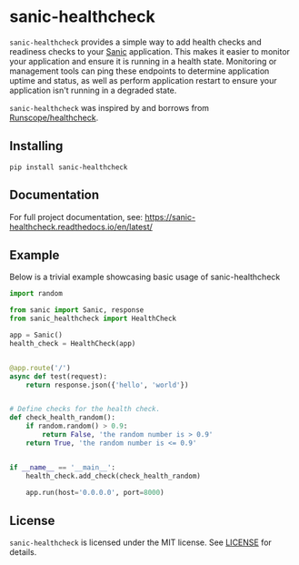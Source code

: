 # sanic-healthcheck

``sanic-healthcheck`` provides a simple way to add health checks and readiness checks to
your [Sanic](https://github.com/huge-success/sanic) application. This makes it easier to
monitor your application and ensure it is running in a health state. Monitoring or management
tools can ping these endpoints to determine application uptime and status, as well as perform
application restart to ensure your application isn't running in a degraded state.

``sanic-healthcheck`` was inspired by and borrows from [Runscope/healthcheck](https://github.com/Runscope/healthcheck).

## Installing

```
pip install sanic-healthcheck
```

## Documentation

For full project documentation, see: https://sanic-healthcheck.readthedocs.io/en/latest/

## Example

Below is a trivial example showcasing basic usage of sanic-healthcheck

```python
import random

from sanic import Sanic, response
from sanic_healthcheck import HealthCheck

app = Sanic()
health_check = HealthCheck(app)


@app.route('/')
async def test(request):
    return response.json({'hello', 'world'})


# Define checks for the health check.
def check_health_random():
    if random.random() > 0.9:
        return False, 'the random number is > 0.9'
    return True, 'the random number is <= 0.9'


if __name__ == '__main__':
    health_check.add_check(check_health_random)

    app.run(host='0.0.0.0', port=8000)
```

## License

`sanic-healthcheck` is licensed under the MIT license. See [LICENSE](LICENSE) for details.